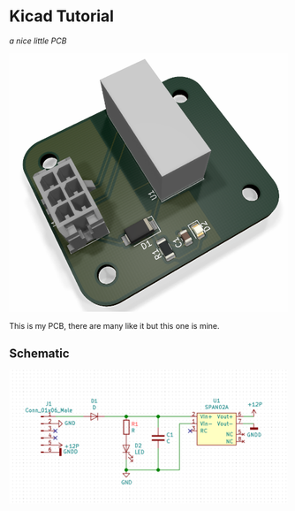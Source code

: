 # Kicad Tutorial
*a nice little PCB*

![](docs/poster.png)

 This is my PCB, there are many like it but this one is mine.

 ## Schematic

 ![](docs/schematic.png)
